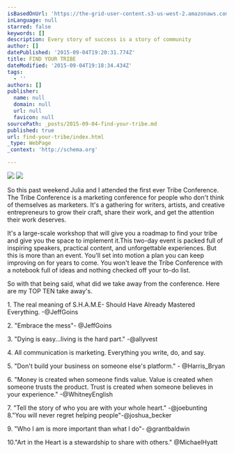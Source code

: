 ```yaml
---
isBasedOnUrl: 'https://the-grid-user-content.s3-us-west-2.amazonaws.com/a06383fb-d084-4258-9e0c-e62470abd84d.jpg'
inLanguage: null
starred: false
keywords: []
description: Every story of success is a story of community
author: []
datePublished: '2015-09-04T19:20:31.774Z'
title: FIND YOUR TRIBE
dateModified: '2015-09-04T19:18:34.434Z'
tags:
  - ''
authors: []
publisher:
  name: null
  domain: null
  url: null
  favicon: null
sourcePath: _posts/2015-09-04-find-your-tribe.md
published: true
url: find-your-tribe/index.html
_type: WebPage
_context: 'http://schema.org'

---
```

![](https://the-grid-user-content.s3-us-west-2.amazonaws.com/7e276e8d-f98a-41d8-a407-33c1dc7dd693.JPG)
![](https://the-grid-user-content.s3-us-west-2.amazonaws.com/a06383fb-d084-4258-9e0c-e62470abd84d.jpg)

So this past weekend Julia and I attended the first ever Tribe Conference. The Tribe Conference is a marketing conference for people who don't think of themselves as marketers. It's a gathering for writers, artists, and creative entrepreneurs to grow their craft, share their work, and get the attention their work deserves. 

It's a large-scale workshop that will give you a roadmap to find your tribe and give you the space to implement it.This two-day event is packed full of inspiring speakers, practical content, and unforgettable experiences. But this is more than an event.
You'll set into motion a plan you can keep improving on for years to come. You won't leave the Tribe Conference with a notebook full of ideas and nothing checked off your to-do list. 

So with that being said, what did we take away from the conference. Here are my TOP TEN take away's.

1\. The real meaning of S.H.A.M.E- Should Have Already Mastered Everything. -@JeffGoins 

2\. "Embrace the mess"- @JeffGoins 

3\. "Dying is easy...living is the hard part." -@allyvest 

4\. All communication is marketing. Everything you write, do, and say. 

5\. "Don't build your business on someone else's platform." - @Harris\_Bryan

6\. "Money is created when someone finds value. Value is created when someone trusts the product. Trust is created when someone believes in your experience." -@WhitneyEnglish 

7\. "Tell the story of who you are with your whole heart." -@joebunting
8."You will never regret helping people"-@joshua\_becker 

9\. "Who I am is more important than what I do"- @grantbaldwin 

10."Art in the Heart is a stewardship to share with others." @MichaelHyatt